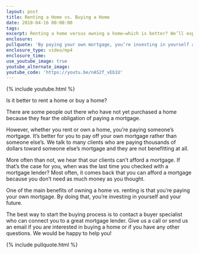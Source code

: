 ```yaml
---
layout: post
title: Renting a Home vs. Buying a Home
date: 2018-04-16 00:00:00
tags:
excerpt: Renting a home versus owning a home—which is better? We’ll explain today.
enclosure:
pullquote: 'By paying your own mortgage, you’re investing in yourself and your future.'
enclosure_type: video/mp4
enclosure_time:
use_youtube_image: true
youtube_alternate_image:
youtube_code: 'https://youtu.be/nAS2f_vEb1U'
---
```


{% include youtube.html %}

Is it better to rent a home or buy a home?

There are some people out there who have not yet purchased a home because they fear the obligation of paying a mortgage.

However, whether you rent or own a home, you’re paying someone’s mortgage. It’s better for you to pay off your own mortgage rather than someone else’s. We talk to many clients who are paying thousands of dollars toward someone else’s mortgage and they are not benefitting at all.

More often than not, we hear that our clients can’t afford a mortgage. If that’s the case for you, when was the last time you checked with a mortgage lender? Most often, it comes back that you can afford a mortgage because you don’t need as much money as you thought.

One of the main benefits of owning a home vs. renting is that you’re paying your own mortgage. By doing that, you’re investing in yourself and your future.

The best way to start the buying process is to contact a buyer specialist who can connect you to a great mortgage lender. Give us a call or send us an email if you are interested in buying a home or if you have any other questions. We would be happy to help you!

{% include pullquote.html %}